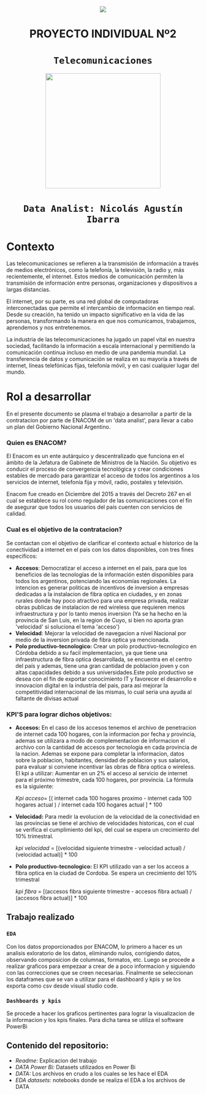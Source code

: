 <p align='center'>
<img src ="https://d31uz8lwfmyn8g.cloudfront.net/Assets/logo-henry-white-lg.png">
<p>

<h1 align='center'>
 <b>PROYECTO INDIVIDUAL Nº2</b>
</h1>
 
# <h1 align="center">**`Telecomunicaciones`**</h1>

<p align='center'>
<img src="https://newses.cgtn.com/n/BfJIA-CAA-HAA/BceGDAA.jpg"  height=300>
<p>

# <h1 align="center">**`Data Analist: Nicolás Agustín Ibarra`**</h1>

# **Contexto**

Las telecomunicaciones se refieren a la transmisión de información a través de medios electrónicos, como la telefonía, la televisión, la radio y, más recientemente, el internet. Estos medios de comunicación permiten la transmisión de información entre personas, organizaciones y dispositivos a largas distancias.

El internet, por su parte, es una red global de computadoras interconectadas que permite el intercambio de información en tiempo real. Desde su creación, ha tenido un impacto significativo en la vida de las personas, transformando la manera en que nos comunicamos, trabajamos, aprendemos y nos entretenemos.

La industria de las telecomunicaciones ha jugado un papel vital en nuestra sociedad, facilitando la información a escala internacional y permitiendo la comunicación continua incluso en medio de una pandemia mundial. La transferencia de datos y comunicación se realiza en su mayoría a través de internet, líneas telefónicas fijas, telefonía móvil, y en casi cualquier lugar del mundo. 


# **Rol a desarrollar**

En el presente documento se plasma el trabajo a desarrollar a partir de la contratacion por parte de ENACOM de un 'data analist', para llevar a cabo un plan del Gobierno Nacional Argentino.
### Quien es ENACOM?
El Enacom es un ente autárquico y descentralizado que funciona en el ámbito de la Jefatura de Gabinete de Ministros de la Nación. Su objetivo es conducir el proceso de convergencia tecnológica y crear condiciones estables de mercado para garantizar el acceso de todos los argentinos a los servicios de internet, telefonía fija y móvil, radio, postales y televisión.

Enacom fue creado en Diciembre del 2015 a través del Decreto 267 en el cual se establece su rol como regulador de las comunicaciones con el fin de asegurar que todos los usuarios del país cuenten con servicios de calidad.
### Cual es el objetivo de la contratacion?
Se contactan con el objetivo de clarificar el contexto actual e historico de la conectividad a internet en el pais con los datos disponibles, con tres fines especificos:

+ **Accesos**: Democratizar el acceso a internet en el pais, para que los beneficios de las tecnologías de la información estén disponibles para todos los argentinos, potenciando las economías regionales. La intencion es generar politicas de incentivos de inversion a empresas dedicadas a la instalacion de fibra optica en ciudades, y en zonas rurales donde hay poco atractivo para una empresa privada, realizar obras publicas de instalacion de red wireless que requieren menos infraestructura y por lo tanto menos inversion (Ya se ha hecho en la provincia de San Luis, en la region de Cuyo, si bien no aporta gran 'velocidad' si soluciona el tema 'acceso')
+ **Velocidad**: Mejorar la velocidad de navegacion a nivel Nacional por medio de la inversion privada de fibra optica ya mencionada.
+ **Polo productivo-tecnologico:** Crear un polo productivo-tecnologico en Córdoba debido a su facil implementacion, ya que tiene una infraestructura de fibra optica desarrollada, se encuentra en el centro del país y ademas, tiene una gran cantidad de poblacion joven y con altas capacidades debido a sus universidades.Este polo productivo se desea con el fin de exportar conocimiento IT y favorecer el desarrollo e innovacion digital en la industria del pais, para asi mejorar la competitividad internacional de las mismas, lo cual seria una ayuda al faltante de divisas actual

### KPI'S para lograr dichos objetivos:

+ **Accesos:** En el caso de los accesos tenemos el archivo de penetracion de internet cada 100 hogares, con la informacion por fecha y provincia, ademas se utilizara a modo de complementacion de informacion el archivo con la cantidad de accesos por tecnologia en cada provincia de la nacion. Ademas se expone para completar la informacion, datos sobre la poblacion, habitantes, densidad de poblacion y sus salarios, para evaluar si conviene incentivar las obras de fibra optica o wireless.
El kpi a utilizar: Aumentar en un 2% el acceso al servicio de internet para el próximo trimestre, cada 100 hogares, por provincia. La fórmula es la siguiente:


    *Kpi acceso*= [( internet cada 100 hogares proximo - internet cada 100 hogares actual ) / internet cada 100 hogares actual ] * 100

+ **Velocidad:** Para medir la evolucion de la velocidad de la conectividad en las provincias se tiene el archivo de velocidades historicas, con el cual se verifica el cumplimiento del kpi, del cual se espera un crecimiento del 10% trimestral.

    *kpi velocidad* = [(velocidad siguiente trimestre - velocidad actual) / (velocidad actual)] * 100

+ **Polo productivo-tecnologico:**  El KPI utilizado van a ser los acceos a fibra optica en la ciudad de Cordoba. Se espera un crecimiento del 10% trimestral

    *kpi fibra* = [(accesos fibra siguiente trimestre - accesos fibra actual) / (accesos fibra actual)] * 100


## Trabajo realizado
### `EDA` 

Con los datos proporcionados por ENACOM, lo primero a hacer es un analisis exloratorio de los datos, eliminando nulos, corrigiendo datos, observando composicion de columnas, formatos, etc. Luego se procede a realizar graficos para empezaar a crear de a poco informacion y siguiendo con las correcciones que se creen necesarias. Finalmente se seleccionan los dataframes que se van a utilizar para el dashboard y kpis y se los exporta como csv desde visual studio code.

### `Dashboards y kpis` 

Se procede a hacer los graficos pertinentes para lograr la visualizacion de la informacion y los kpis finales. Para dicha tarea se utiliza el software PowerBi

## Contenido del repositorio:
+ *Readme:* Explicacion del trabajo
+ *DATA Power Bi:* Datasets utilizados en Power Bi
+ *DATA:* Los archivos en crudo a los cuales se les hace el EDA
+ *EDA datasets:* notebooks donde se realiza el EDA a los archivos de DATA
